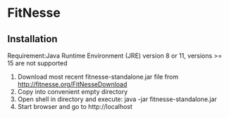 # FitNesse
## Installation
Requirement:Java Runtime Environment (JRE) version 8 or 11, versions >= 15 are not supported
1. Download most recent fitnesse-standalone.jar file from http://fitnesse.org/FitNesseDownload
2. Copy into convenient empty directory
3. Open shell in directory and execute: java -jar fitnesse-standalone.jar
4. Start browser and go to http://localhost
